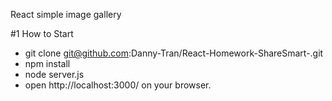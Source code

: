 React simple image gallery

#1 How to Start
- git clone git@github.com:Danny-Tran/React-Homework-ShareSmart-.git
- npm install
- node server.js
- open http://localhost:3000/ on your browser.

